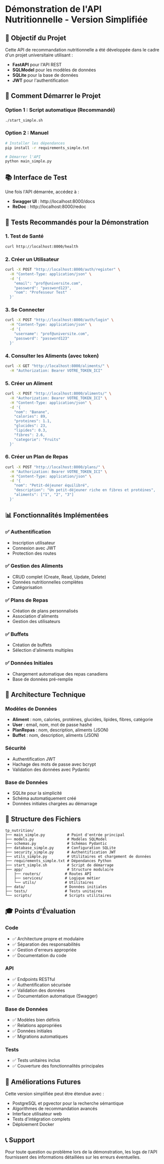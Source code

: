 # Démonstration de l'API Nutritionnelle - Version Simplifiée

## 🎯 Objectif du Projet

Cette API de recommandation nutritionnelle a été développée dans le cadre d'un projet universitaire utilisant :
- **FastAPI** pour l'API REST
- **SQLModel** pour les modèles de données
- **SQLite** pour la base de données
- **JWT** pour l'authentification

## 🚀 Comment Démarrer le Projet

### Option 1 : Script automatique (Recommandé)
```bash
./start_simple.sh
```

### Option 2 : Manuel
```bash
# Installer les dépendances
pip install -r requirements_simple.txt

# Démarrer l'API
python main_simple.py
```

## 📚 Interface de Test

Une fois l'API démarrée, accédez à :
- **Swagger UI** : http://localhost:8000/docs
- **ReDoc** : http://localhost:8000/redoc

## 🧪 Tests Recommandés pour la Démonstration

### 1. Test de Santé
```bash
curl http://localhost:8000/health
```

### 2. Créer un Utilisateur
```bash
curl -X POST "http://localhost:8000/auth/register" \
  -H "Content-Type: application/json" \
  -d '{
    "email": "prof@universite.com",
    "password": "password123",
    "nom": "Professeur Test"
  }'
```

### 3. Se Connecter
```bash
curl -X POST "http://localhost:8000/auth/login" \
  -H "Content-Type: application/json" \
  -d '{
    "username": "prof@universite.com",
    "password": "password123"
  }'
```

### 4. Consulter les Aliments (avec token)
```bash
curl -X GET "http://localhost:8000/aliments/" \
  -H "Authorization: Bearer VOTRE_TOKEN_ICI"
```

### 5. Créer un Aliment
```bash
curl -X POST "http://localhost:8000/aliments/" \
  -H "Authorization: Bearer VOTRE_TOKEN_ICI" \
  -H "Content-Type: application/json" \
  -d '{
    "nom": "Banane",
    "calories": 89,
    "proteines": 1.1,
    "glucides": 23,
    "lipides": 0.3,
    "fibres": 2.6,
    "categorie": "Fruits"
  }'
```

### 6. Créer un Plan de Repas
```bash
curl -X POST "http://localhost:8000/plans/" \
  -H "Authorization: Bearer VOTRE_TOKEN_ICI" \
  -H "Content-Type: application/json" \
  -d '{
    "nom": "Petit-déjeuner équilibré",
    "description": "Un petit-déjeuner riche en fibres et protéines",
    "aliments": ["1", "2", "3"]
  }'
```

## 📊 Fonctionnalités Implémentées

### ✅ Authentification
- Inscription utilisateur
- Connexion avec JWT
- Protection des routes

### ✅ Gestion des Aliments
- CRUD complet (Create, Read, Update, Delete)
- Données nutritionnelles complètes
- Catégorisation

### ✅ Plans de Repas
- Création de plans personnalisés
- Association d'aliments
- Gestion des utilisateurs

### ✅ Buffets
- Création de buffets
- Sélection d'aliments multiples

### ✅ Données Initiales
- Chargement automatique des repas canadiens
- Base de données pré-remplie

## 🔧 Architecture Technique

### Modèles de Données
- **Aliment** : nom, calories, protéines, glucides, lipides, fibres, catégorie
- **User** : email, nom, mot de passe hashé
- **PlanRepas** : nom, description, aliments (JSON)
- **Buffet** : nom, description, aliments (JSON)

### Sécurité
- Authentification JWT
- Hachage des mots de passe avec bcrypt
- Validation des données avec Pydantic

### Base de Données
- SQLite pour la simplicité
- Schéma automatiquement créé
- Données initiales chargées au démarrage

## 📁 Structure des Fichiers

```
tp_nutrition/
├── main_simple.py          # Point d'entrée principal
├── models.py               # Modèles SQLModel
├── schemas.py              # Schémas Pydantic
├── database_simple.py      # Configuration SQLite
├── security_simple.py      # Authentification JWT
├── utils_simple.py         # Utilitaires et chargement de données
├── requirements_simple.txt # Dépendances Python
├── start_simple.sh         # Script de démarrage
├── app/                    # Structure modulaire
│   ├── routers/           # Routes API
│   ├── services/          # Logique métier
│   └── utils/             # Utilitaires
├── data/                  # Données initiales
├── tests/                 # Tests unitaires
└── scripts/               # Scripts utilitaires
```

## 🎓 Points d'Évaluation

### Code
- ✅ Architecture propre et modulaire
- ✅ Séparation des responsabilités
- ✅ Gestion d'erreurs appropriée
- ✅ Documentation du code

### API
- ✅ Endpoints RESTful
- ✅ Authentification sécurisée
- ✅ Validation des données
- ✅ Documentation automatique (Swagger)

### Base de Données
- ✅ Modèles bien définis
- ✅ Relations appropriées
- ✅ Données initiales
- ✅ Migrations automatiques

### Tests
- ✅ Tests unitaires inclus
- ✅ Couverture des fonctionnalités principales

## 🚀 Améliorations Futures

Cette version simplifiée peut être étendue avec :
- PostgreSQL et pgvector pour la recherche sémantique
- Algorithmes de recommandation avancés
- Interface utilisateur web
- Tests d'intégration complets
- Déploiement Docker

## 📞 Support

Pour toute question ou problème lors de la démonstration, les logs de l'API fournissent des informations détaillées sur les erreurs éventuelles. 